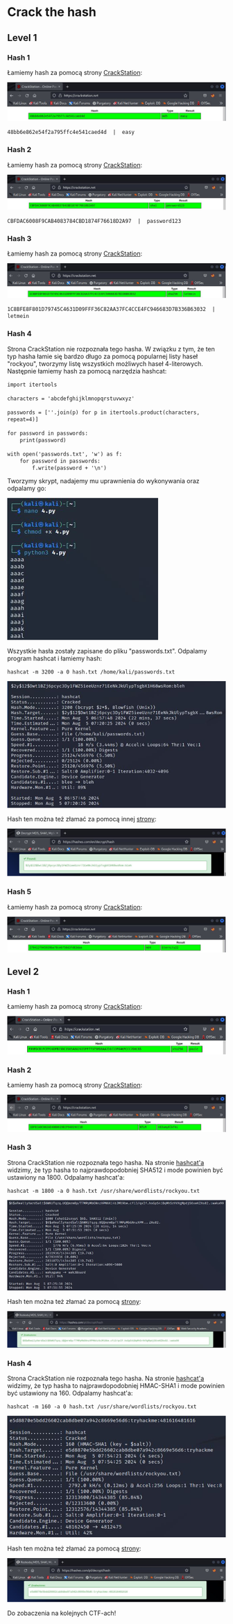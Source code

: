# Crack the hash

## Level 1

### Hash 1

Łamiemy hash za pomocą strony [CrackStation](https://crackstation.net/):

![1](img/1.JPG)

```
48bb6e862e54f2a795ffc4e541caed4d  |  easy
```

### Hash 2

Łamiemy hash za pomocą strony [CrackStation](https://crackstation.net/):

![2](img/2.JPG)

```
CBFDAC6008F9CAB4083784CBD1874F76618D2A97  |  password123
```

### Hash 3

Łamiemy hash za pomocą strony [CrackStation](https://crackstation.net/):

![3](img/3.JPG)

```
1C8BFE8F801D79745C4631D09FFF36C82AA37FC4CCE4FC946683D7B336B63032  |  letmein
```

### Hash 4

Strona CrackStation nie rozpoznała tego hasha. W związku z tym, że ten typ hasha łamie się bardzo długo za pomocą popularnej listy haseł "rockyou", tworzymy listę wszystkich możliwych haseł 4-literowych. Następnie łamiemy hash za pomocą narzędzia hashcat:

```
import itertools

characters = 'abcdefghijklmnopqrstuvwxyz'

passwords = [''.join(p) for p in itertools.product(characters, repeat=4)]

for password in passwords:
    print(password)

with open('passwords.txt', 'w') as f:
    for password in passwords:
        f.write(password + '\n')
```

Tworzymy skrypt, nadajemy mu uprawnienia do wykonywania oraz odpalamy go:

![Python](img/Python.JPG)

Wszystkie hasła zostały zapisane do pliku "passwords.txt". Odpalamy program hashcat i łamiemy hash:

```
hashcat -m 3200 -a 0 hash.txt /home/kali/passwords.txt
```

![4](img/4.JPG)

Hash ten można też złamać za pomocą innej [strony](https://hashes.com/en/decrypt/hash):

![Hashes](img/Hashes.JPG)

### Hash 5

Łamiemy hash za pomocą strony [CrackStation](https://crackstation.net/):

![5](img/5.JPG)

## Level 2

### Hash 1

Łamiemy hash za pomocą strony [CrackStation](https://crackstation.net/):

![21](img/21.JPG)

### Hash 2

Łamiemy hash za pomocą strony [CrackStation](https://crackstation.net/):

![22](img/22.JPG)

### Hash 3

Strona CrackStation nie rozpoznała tego hasha. Na stronie [hashcat'a](https://hashcat.net/wiki/doku.php?id=example_hashes) widzimy, że typ hasha to najprawdopodobniej SHA512 i mode powinien być ustawiony na 1800. Odpalamy hashcat'a:

```
hashcat -m 1800 -a 0 hash.txt /usr/share/wordlists/rockyou.txt
```

![Hash3](img/Hash3.JPG)

Hash ten można też złamać za pomocą [strony](https://hashes.com/en/decrypt/hash):

![23](img/23.JPG)

### Hash 4

Strona CrackStation nie rozpoznała tego hasha. Na stronie [hashcat'a](https://hashcat.net/wiki/doku.php?id=example_hashes) widzimy, że typ hasha to najprawdopodobniej HMAC-SHA1 i mode powinien być ustawiony na 160. Odpalamy hashcat'a:

```
hashcat -m 160 -a 0 hash.txt /usr/share/wordlists/rockyou.txt
```

![Hash4](img/Hash4.JPG)

Hash ten można też złamać za pomocą [strony](https://hashes.com/en/decrypt/hash):

![24](img/24.JPG)

Do zobaczenia na kolejnych CTF-ach!
